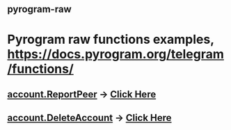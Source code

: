 ## pyrogram-raw
# Pyrogram raw functions examples, https://docs.pyrogram.org/telegram/functions/

## [account.ReportPeer](https://docs.pyrogram.org/telegram/functions/account/report-peer#pyrogram.raw.functions.account.ReportPeer) -> [Click Here](https://github.com/x72x/pyrogram-raw/blob/main/report-peer.py)
## [account.DeleteAccount](https://docs.pyrogram.org/telegram/functions/account/delete-account) -> [Click Here](https://github.com/x72x/pyrogram-raw/blob/main/delete-account.py)
